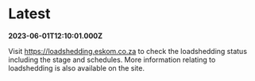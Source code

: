 # Latest

**2023-06-01T12:10:01.000Z**

Visit https://loadshedding.eskom.co.za to check the loadshedding status including the stage and schedules. More information relating to loadshedding is also available on the site.
